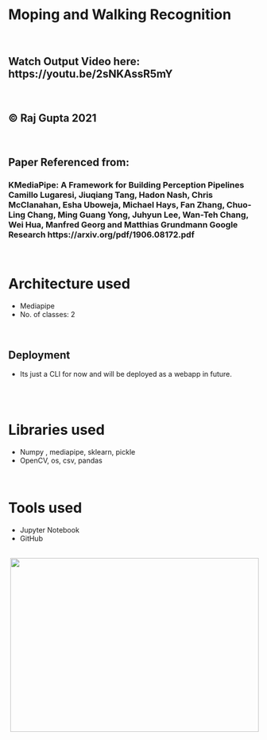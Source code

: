 


 <h1>Moping and Walking Recognition</h1> 
  <br>
 <h2> Watch Output Video here: https://youtu.be/2sNKAssR5mY </h2>
 <br>
 <h2> © Raj Gupta 2021</h2>
  <br>
  <h2>Paper Referenced from:</h2>
 <h3> KMediaPipe: A Framework for Building Perception Pipelines
Camillo Lugaresi, Jiuqiang Tang, Hadon Nash, Chris McClanahan, Esha Uboweja, Michael Hays,
Fan Zhang, Chuo-Ling Chang, Ming Guang Yong, Juhyun Lee, Wan-Teh Chang, Wei Hua,
Manfred Georg and Matthias Grundmann
Google Research https://arxiv.org/pdf/1906.08172.pdf</h3>
    <br> 
    
  <h1> Architecture used</h1>
 <p title=Architecture used>  
<ul>
<li>Mediapipe</li>
<li> No. of classes: 2</li>
 </ul></p>  
 <br> 
 
 <h2>Deployment</h2> 
<p title=Deployment>  
<ul>
<li>Its just a CLI for now and will be deployed as a webapp in future.</li>
  </ul></p> 
 <br> 
  
   <br> 
 <h1> Libraries used</h1>
 <p title=Libraries used>  
<ul>
<li>Numpy , mediapipe, sklearn, pickle </li>
<li>OpenCV, os, csv, pandas </li> 
</ul> </p> 
  <br>  
 
  <h1> Tools used</h1>
 <p title=Tools used>  
<ul>

<li>Jupyter Notebook</li>

<li>GitHub</li>
</ul> </p> 
  <br> 


<img align="right" width="500" height="350" src="https://github.com/raj-gupta1/moping-and-walking-recognition/blob/main/giphy.gif">   





</p>
<br>  



